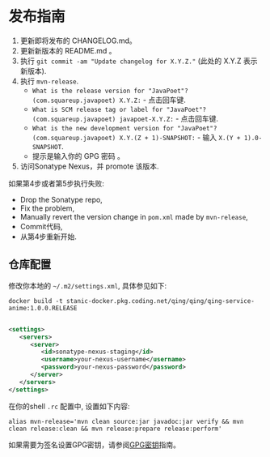 发布指南
=========

1. 更新即将发布的 CHANGELOG.md。
2. 更新新版本的 README.md 。
3. 执行 `git commit -am "Update changelog for X.Y.Z."` (此处的 X.Y.Z 表示新版本).
4. 执行 `mvn-release`.
   * `What is the release version for "JavaPoet"? (com.squareup.javapoet) X.Y.Z:` - 点击回车键.
   * `What is SCM release tag or label for "JavaPoet"? (com.squareup.javapoet) javapoet-X.Y.Z:` - 点击回车键.
   * `What is the new development version for "JavaPoet"? (com.squareup.javapoet) X.Y.(Z + 1)-SNAPSHOT:` -
     输入 `X.(Y + 1).0-SNAPSHOT`.
   * 提示是输入你的 GPG 密码 。
5. 访问Sonatype Nexus，并 promote 该版本.

如果第4步或者第5步执行失败:

* Drop the Sonatype repo,
* Fix the problem,
* Manually revert the version change in `pom.xml` made by `mvn-release`,
* Commit代码,
* 从第4步重新开始.

仓库配置
-------------

修改你本地的 `~/.m2/settings.xml`, 具体参见如下:

```shell
docker build -t stanic-docker.pkg.coding.net/qing/qing/qing-service-anime:1.0.0.RELEASE 
```

```xml

<settings>
   <servers>
      <server>
         <id>sonatype-nexus-staging</id>
         <username>your-nexus-username</username>
         <password>your-nexus-password</password>
      </server>
   </servers>
</settings>
```

在你的shell `.rc` 配置中, 设置如下内容:

```
alias mvn-release='mvn clean source:jar javadoc:jar verify && mvn clean release:clean && mvn release:prepare release:perform'
```

如果需要为签名设置GPG密钥，请参阅[GPG密钥][GPG_Keys]指南。

[gpg_keys]: https://square.github.io/okio/releasing/#prerequisite-gpg-keys
